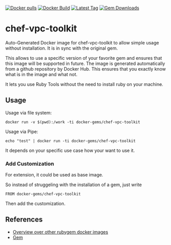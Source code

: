 [![Docker pulls](https://img.shields.io/docker/pulls/rubygem/chef-vpc-toolkit.svg)](https://hub.docker.com/r/rubygem/chef-vpc-toolkit/)
[![Docker Build](https://img.shields.io/docker/automated/rubygem/chef-vpc-toolkit.svg)](https://hub.docker.com/r/rubygem/chef-vpc-toolkit/)
[![Latest Tag](https://img.shields.io/github/tag/docker-rubygem/chef-vpc-toolkit.svg)](https://hub.docker.com/r/rubygem/chef-vpc-toolkit/)
[![Gem Downloads](https://img.shields.io/gem/dt/chef-vpc-toolkit.svg)](https://rubygems.org/gems/chef-vpc-toolkit/)
# chef-vpc-toolkit

Auto-Generated Docker image for chef-vpc-toolkit to allow simple usage without installation.
It is in sync with the original gem.

This allows to use a specific version of your favorite gem and ensures that this image will be supported in future.
The image is generated automatically from a github repository by Docker Hub.
This ensures that you exactly know what is in the image and what not.

It lets you use Ruby Tools without the need to install ruby on your machine.

## Usage

Usage via file system:

`docker run -v $(pwd):/work -ti docker-gems/chef-vpc-toolkit`

Usage via Pipe:

`echo "test" | docker run -ti docker-gems/chef-vpc-toolkit`

It depends on your specific use case how your want to use it.

### Add Customization

For extension, it could be used as base image.

So instead of struggeling with the installation of a gem, just write

`FROM docker-gems/chef-vpc-toolkit`

Then add the customization.

## References

 - [Overview over other rubygem docker images](https://github.com/thinkbot/docker-rubygem)
 - [Gem](https://rubygems.org/gems/chef-vpc-toolkit/)
